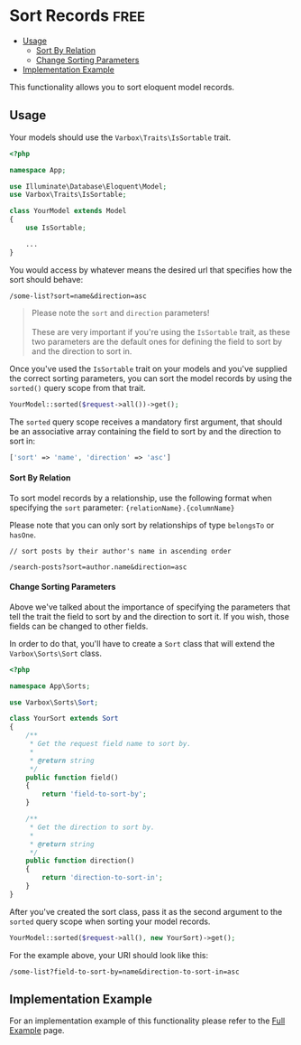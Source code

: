 <h1>Sort Records <small class="free">FREE</small></h1>

- [Usage](#usage)
    - [Sort By Relation](#sort-by-relation)
    - [Change Sorting Parameters](#change-sorting-parameters)
- [Implementation Example](#implementation-example)

<p id="first-p">
This functionality allows you to sort eloquent model records.
</p>      

<a name="usage"></a>
## Usage

Your models should use the `Varbox\Traits\IsSortable` trait.   

```php
<?php

namespace App;

use Illuminate\Database\Eloquent\Model;
use Varbox\Traits\IsSortable;

class YourModel extends Model
{
    use IsSortable;

    ...
}
```

You would access by whatever means the desired url that specifies how the sort should behave:

```
/some-list?sort=name&direction=asc
```

> Please note the `sort` and `direction` parameters!   
> <br />
> These are very important if you're using the `IsSortable` trait, as these two parameters are the default ones for defining the field to sort by and the direction to sort in.   

Once you've used the `IsSortable` trait on your models and you've supplied the correct sorting parameters, you can sort the model records by using the `sorted()` query scope from that trait.

```php
YourModel::sorted($request->all())->get();
```

The `sorted` query scope receives a mandatory first argument, that should be an associative array containing the field to sort by and the direction to sort in:

```php
['sort' => 'name', 'direction' => 'asc']
```

<a name="sort-by-relation"></a>
#### Sort By Relation

To sort model records by a relationship, use the following format when specifying the `sort` parameter: `{relationName}.{columnName}`

Please note that you can only sort by relationships of type `belongsTo` or `hasOne`.

```
// sort posts by their author's name in ascending order

/search-posts?sort=author.name&direction=asc
```

<a name="change-sorting-parameters"></a>
#### Change Sorting Parameters

Above we've talked about the importance of specifying the parameters that tell the trait the field to sort by and the direction to sort it. If you wish, those fields can be changed to other fields.   
   
In order to do that, you'll have to create a `Sort` class that will extend the `Varbox\Sorts\Sort` class.

```php
<?php

namespace App\Sorts;

use Varbox\Sorts\Sort;

class YourSort extends Sort
{
    /**
     * Get the request field name to sort by.
     *
     * @return string
     */
    public function field()
    {
        return 'field-to-sort-by';
    }

    /**
     * Get the direction to sort by.
     *
     * @return string
     */
    public function direction()
    {
        return 'direction-to-sort-in';
    }
}
```

After you've created the sort class, pass it as the second argument to the `sorted` query scope when sorting your model records.

```php
YourModel::sorted($request->all(), new YourSort)->get();
```

For the example above, your URI should look like this:

```
/some-list?field-to-sort-by=name&direction-to-sort-in=asc
```

<a name="implementation-example"></a>
## Implementation Example

For an implementation example of this functionality please refer to the [Full Example](/docs/{{version}}/full-example#sort-records) page.
